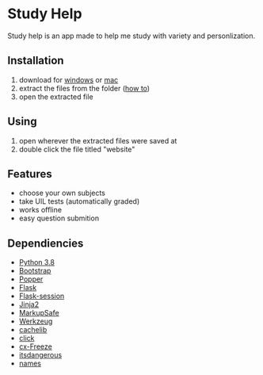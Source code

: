 # Study Help

Study help is an app made to help me study with variety and personlization.

## Installation
1. download for [windows](https://github.com/Joshua02/Study-Help-Windows-Release/archive/master.zip) or [mac](https://github.com/Joshua02/Study-Help-Mac-Release/archive/master.zip)
2. extract the files from the folder ([how to](https://www.hostinger.com/tutorials/how-to-unzip-files))
3. open the extracted file

## Using
1. open wherever the extracted files were saved at
2. double click the file titled "website"

## Features
* choose your own subjects
* take UIL tests (automatically graded)
* works offline
* easy question submition

## Dependiencies
* [Python 3.8](https://www.python.org/)
* [Bootstrap](https://getbootstrap.com/)
* [Popper](https://popper.js.org/)
* [Flask](https://pypi.org/project/Flask/) 
* [Flask-session](https://pypi.org/project/Flask-Session/)
* [Jinja2](https://pypi.org/project/Jinja2/)
* [MarkupSafe](https://pypi.org/project/MarkupSafe/)
* [Werkzeug](https://pypi.org/project/Werkzeug/)
* [cachelib](https://pypi.org/project/cachelib/)
* [click](https://pypi.org/project/click/)
* [cx-Freeze](https://pypi.org/project/cx-Freeze/)
* [itsdangerous](https://pypi.org/project/itsdangerous/)
* [names](https://pypi.org/project/names/)